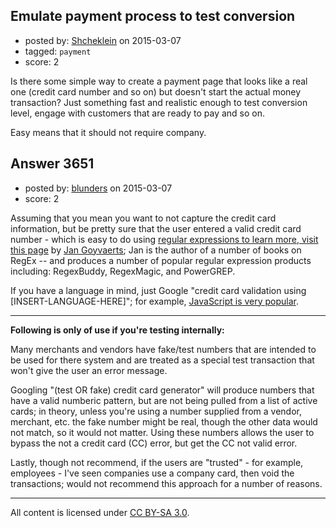 ## Emulate payment process to test conversion

- posted by: [Shcheklein](https://stackexchange.com/users/113167/shcheklein) on 2015-03-07
- tagged: `payment`
- score: 2

Is there some simple way to create a payment page that looks like a real one (credit card number and so on) but doesn't start the actual money transaction? Just something fast and realistic enough to test conversion level, engage with customers that are ready to pay and so on.

Easy means that it should not require company. 




## Answer 3651

- posted by: [blunders](https://stackexchange.com/users/216182/blunders) on 2015-03-07
- score: 2

<p>Assuming that you mean you want to not capture the credit card information, but be pretty sure that the user entered a valid credit card number - which is easy to do using <a href="http://www.regular-expressions.info/creditcard.html" rel="nofollow">regular expressions to learn more, visit this page</a> by <a href="http://www.oreilly.com/pub/au/3608" rel="nofollow">Jan Goyvaerts</a>; Jan is the author of a number of books on RegEx -- and produces a number of popular regular expression products including: RegexBuddy, RegexMagic, and PowerGREP.</p>

<p>If you have a language in mind, just Google "credit card validation using [INSERT-LANGUAGE-HERE]"; for example, <a href="https://www.google.com/search?q=credit%20card%20validation%20using%20javascript" rel="nofollow">JavaScript is very popular</a>.</p>

<hr>

<p><strong>Following is only of use if you're testing internally:</strong></p>

<p>Many merchants and vendors have fake/test numbers that are intended to be used for there system and are treated as a special test transaction that won't give the user an error message.</p>

<p>Googling "(test OR fake) credit card generator" will produce numbers that have a valid numberic pattern, but are not being pulled from a list of active cards; in theory, unless you're using a number supplied from a vendor, merchant, etc. the fake number might be real, though the other data would not match, so it would not matter. Using these numbers allows the user to bypass the not a credit card (CC) error, but get the CC not valid error.</p>

<p>Lastly, though not recommend, if the users are "trusted" - for example, employees - I've seen companies use a company card, then void the transactions; would not recommend this approach for a number of reasons.</p>




---

All content is licensed under [CC BY-SA 3.0](https://creativecommons.org/licenses/by-sa/3.0/).
